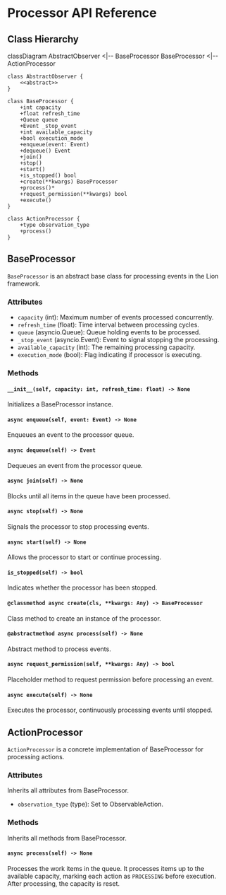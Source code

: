 # Processor API Reference

## Class Hierarchy

<antArtifact identifier="processor-class-hierarchy" type="application/vnd.ant.mermaid" title="Processor Class Hierarchy">
classDiagram
    AbstractObserver <|-- BaseProcessor
    BaseProcessor <|-- ActionProcessor

    class AbstractObserver {
        <<abstract>>
    }

    class BaseProcessor {
        +int capacity
        +float refresh_time
        +Queue queue
        +Event _stop_event
        +int available_capacity
        +bool execution_mode
        +enqueue(event: Event)
        +dequeue() Event
        +join()
        +stop()
        +start()
        +is_stopped() bool
        +create(**kwargs) BaseProcessor
        +process()*
        +request_permission(**kwargs) bool
        +execute()
    }

    class ActionProcessor {
        +type observation_type
        +process()
    }


## BaseProcessor

`BaseProcessor` is an abstract base class for processing events in the Lion framework.

### Attributes

- `capacity` (int): Maximum number of events processed concurrently.
- `refresh_time` (float): Time interval between processing cycles.
- `queue` (asyncio.Queue): Queue holding events to be processed.
- `_stop_event` (asyncio.Event): Event to signal stopping the processing.
- `available_capacity` (int): The remaining processing capacity.
- `execution_mode` (bool): Flag indicating if processor is executing.

### Methods

#### `__init__(self, capacity: int, refresh_time: float) -> None`

Initializes a BaseProcessor instance.

#### `async enqueue(self, event: Event) -> None`

Enqueues an event to the processor queue.

#### `async dequeue(self) -> Event`

Dequeues an event from the processor queue.

#### `async join(self) -> None`

Blocks until all items in the queue have been processed.

#### `async stop(self) -> None`

Signals the processor to stop processing events.

#### `async start(self) -> None`

Allows the processor to start or continue processing.

#### `is_stopped(self) -> bool`

Indicates whether the processor has been stopped.

#### `@classmethod async create(cls, **kwargs: Any) -> BaseProcessor`

Class method to create an instance of the processor.

#### `@abstractmethod async process(self) -> None`

Abstract method to process events.

#### `async request_permission(self, **kwargs: Any) -> bool`

Placeholder method to request permission before processing an event.

#### `async execute(self) -> None`

Executes the processor, continuously processing events until stopped.

## ActionProcessor

`ActionProcessor` is a concrete implementation of BaseProcessor for processing actions.

### Attributes

Inherits all attributes from BaseProcessor.

- `observation_type` (type): Set to ObservableAction.

### Methods

Inherits all methods from BaseProcessor.

#### `async process(self) -> None`

Processes the work items in the queue. It processes items up to the available capacity, marking each action as `PROCESSING` before execution. After processing, the capacity is reset.
